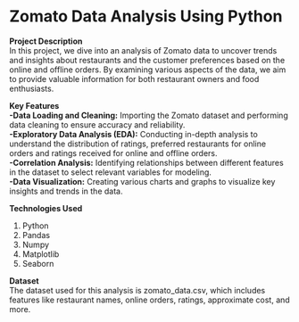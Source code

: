 # **Zomato Data Analysis Using Python**

**Project Description**  
In this project, we dive into an analysis of Zomato data to uncover trends and insights about restaurants and the customer preferences based on the online and offline orders. By examining various aspects of the data, we aim to provide valuable information for both restaurant owners and food enthusiasts.

**Key Features**  
**-Data Loading and Cleaning:** Importing the Zomato dataset and performing data cleaning to ensure accuracy and reliability.  
**-Exploratory Data Analysis (EDA):** Conducting in-depth analysis to understand the distribution of ratings, preferred restaurants for online orders and ratings received for online and offline orders.  
**-Correlation Analysis:** Identifying relationships between different features in the dataset to select relevant variables for modeling.  
**-Data Visualization:** Creating various charts and graphs to visualize key insights and trends in the data.

**Technologies Used**  
1. Python
2. Pandas
3. Numpy
4. Matplotlib
5. Seaborn

**Dataset**  
The dataset used for this analysis is zomato_data.csv, which includes features like restaurant names, online orders, ratings, approximate cost, and more.
